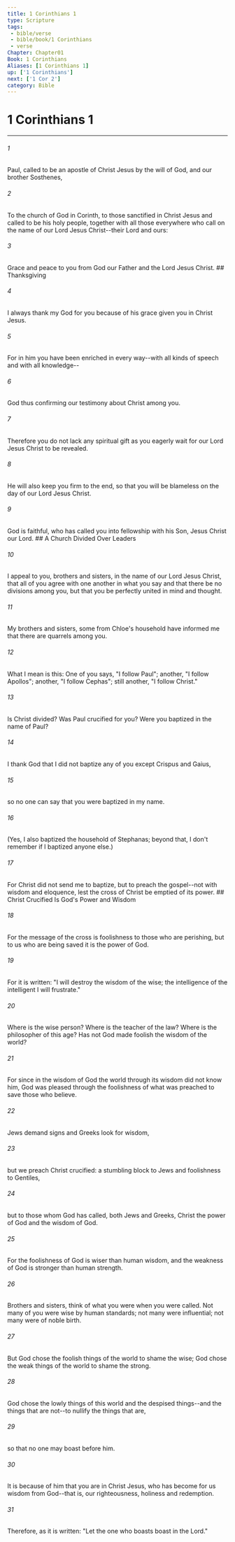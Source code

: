 ```yaml
---
title: 1 Corinthians 1
type: Scripture
tags:
 - bible/verse
 - bible/book/1 Corinthians
 - verse
Chapter: Chapter01
Book: 1 Corinthians
Aliases: [1 Corinthians 1]
up: ['1 Corinthians']
next: ['1 Cor 2']
category: Bible
---
```

# 1 Corinthians 1

***


###### 1 
Paul, called to be an apostle of Christ Jesus by the will of God, and our brother Sosthenes, 

###### 2 
To the church of God in Corinth, to those sanctified in Christ Jesus and called to be his holy people, together with all those everywhere who call on the name of our Lord Jesus Christ--their Lord and ours: 

###### 3 
Grace and peace to you from God our Father and the Lord Jesus Christ. ## Thanksgiving 

###### 4 
I always thank my God for you because of his grace given you in Christ Jesus. 

###### 5 
For in him you have been enriched in every way--with all kinds of speech and with all knowledge-- 

###### 6 
God thus confirming our testimony about Christ among you. 

###### 7 
Therefore you do not lack any spiritual gift as you eagerly wait for our Lord Jesus Christ to be revealed. 

###### 8 
He will also keep you firm to the end, so that you will be blameless on the day of our Lord Jesus Christ. 

###### 9 
God is faithful, who has called you into fellowship with his Son, Jesus Christ our Lord. ## A Church Divided Over Leaders 

###### 10 
I appeal to you, brothers and sisters, in the name of our Lord Jesus Christ, that all of you agree with one another in what you say and that there be no divisions among you, but that you be perfectly united in mind and thought. 

###### 11 
My brothers and sisters, some from Chloe's household have informed me that there are quarrels among you. 

###### 12 
What I mean is this: One of you says, "I follow Paul"; another, "I follow Apollos"; another, "I follow Cephas"; still another, "I follow Christ." 

###### 13 
Is Christ divided? Was Paul crucified for you? Were you baptized in the name of Paul? 

###### 14 
I thank God that I did not baptize any of you except Crispus and Gaius, 

###### 15 
so no one can say that you were baptized in my name. 

###### 16 
(Yes, I also baptized the household of Stephanas; beyond that, I don't remember if I baptized anyone else.) 

###### 17 
For Christ did not send me to baptize, but to preach the gospel--not with wisdom and eloquence, lest the cross of Christ be emptied of its power. ## Christ Crucified Is God's Power and Wisdom 

###### 18 
For the message of the cross is foolishness to those who are perishing, but to us who are being saved it is the power of God. 

###### 19 
For it is written: "I will destroy the wisdom of the wise; the intelligence of the intelligent I will frustrate." 

###### 20 
Where is the wise person? Where is the teacher of the law? Where is the philosopher of this age? Has not God made foolish the wisdom of the world? 

###### 21 
For since in the wisdom of God the world through its wisdom did not know him, God was pleased through the foolishness of what was preached to save those who believe. 

###### 22 
Jews demand signs and Greeks look for wisdom, 

###### 23 
but we preach Christ crucified: a stumbling block to Jews and foolishness to Gentiles, 

###### 24 
but to those whom God has called, both Jews and Greeks, Christ the power of God and the wisdom of God. 

###### 25 
For the foolishness of God is wiser than human wisdom, and the weakness of God is stronger than human strength. 

###### 26 
Brothers and sisters, think of what you were when you were called. Not many of you were wise by human standards; not many were influential; not many were of noble birth. 

###### 27 
But God chose the foolish things of the world to shame the wise; God chose the weak things of the world to shame the strong. 

###### 28 
God chose the lowly things of this world and the despised things--and the things that are not--to nullify the things that are, 

###### 29 
so that no one may boast before him. 

###### 30 
It is because of him that you are in Christ Jesus, who has become for us wisdom from God--that is, our righteousness, holiness and redemption. 

###### 31 
Therefore, as it is written: "Let the one who boasts boast in the Lord." 
